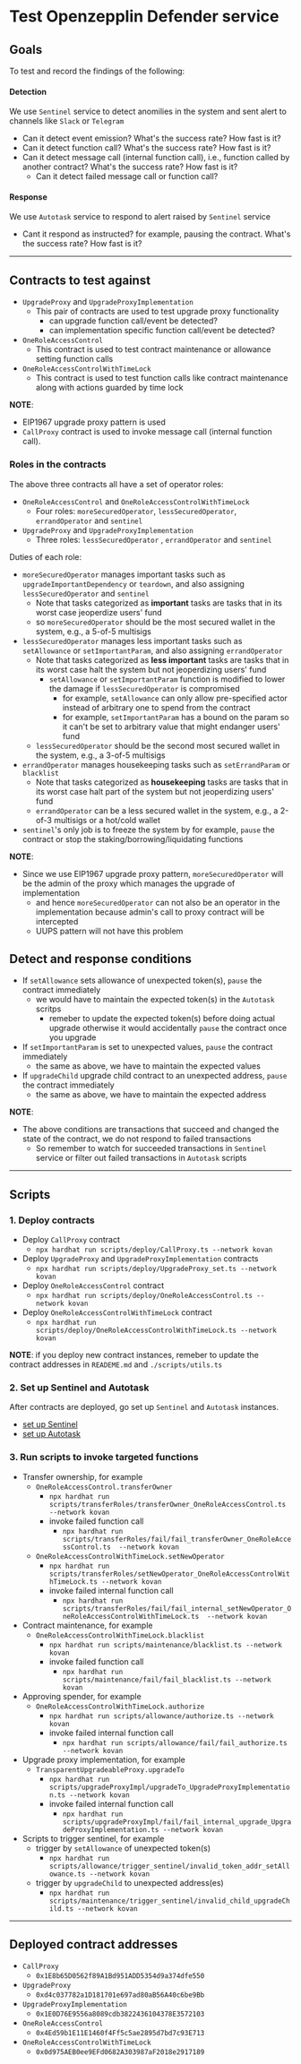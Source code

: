 # Test Openzepplin Defender service

## Goals

To test and record the findings of the following:

#### Detection

We use `Sentinel` service to detect anomilies in the system and sent alert to channels like `Slack` or `Telegram`

- Can it detect event emission? What's the success rate? How fast is it?
- Can it detect function call? What's the success rate? How fast is it?
- Can it detect message call (internal function call), i.e., function called by another contract? What's the success rate? How fast is it?
    - Can it detect failed message call or function call?

#### Response

We use `Autotask` service to respond to alert raised by `Sentinel` service

- Cant it respond as instructed? for example, pausing the contract. What's the success rate? How fast is it?

___

## Contracts to test against

- `UpgradeProxy` and `UpgradeProxyImplementation`
    - This pair of contracts are used to test upgrade proxy functionality
        - can upgrade function call/event be detected?
        - can implementation specific function call/event be detected?
- `OneRoleAccessControl`
    - This contract is used to test contract maintenance or allowance setting function calls
- `OneRoleAccessControlWithTimeLock`
    - This contract is used to test function calls like contract maintenance along with actions guarded by time lock

**NOTE**:
- EIP1967 upgrade proxy pattern is used
- `CallProxy` contract is used to invoke message call (internal function call).

### Roles in the contracts

The above three contracts all have a set of operator roles:
- `OneRoleAccessControl` and `OneRoleAccessControlWithTimeLock`
    - Four roles: `moreSecuredOperator`, `lessSecuredOperator`, `errandOperator` and `sentinel`
- `UpgradeProxy` and `UpgradeProxyImplementation`
    - Three roles: `lessSecuredOperator` , `errandOperator` and `sentinel`

Duties of each role:
- `moreSecuredOperator` manages important tasks such as `upgradeImportantDependency` or `teardown`, and also assigning `lessSecuredOperator` and `sentinel`
    - Note that tasks categorized as **important** tasks are tasks that in its worst case jeoperdize users' fund
    - so `moreSecuredOperator` should be the most secured wallet in the system, e.g., a 5-of-5 multisigs
- `lessSecuredOperator` manages less important tasks such as `setAllowance` or `setImportantParam`, and also assigning `errandOperator`
    - Note that tasks categorized as **less important** tasks are tasks that in its worst case halt the system but not jeoperdizing users' fund
        - `setAllowance` or `setImportantParam` function is modified to lower the damage if `lessSecuredOperator` is compromised
            - for example, `setAllowance` can only allow pre-specified actor instead of arbitrary one to spend from the contract
            - for example, `setImportantParam` has a bound on the param so it can't be set to arbitrary value that might endanger users' fund
    - `lessSecuredOperator` should be the second most secured wallet in the system, e.g., a 3-of-5 multisigs
- `errandOperator` manages housekeeping tasks such as `setErrandParam` or `blacklist`
    - Note that tasks categorized as **housekeeping** tasks are tasks that in its worst case halt part of the system but not jeoperdizing users' fund
    - `errandOperator` can be a less secured wallet in the system, e.g., a 2-of-3 multisigs or a hot/cold wallet
- `sentinel`'s only job is to freeze the system by for example, `pause` the contract or stop the staking/borrowing/liquidating functions

**NOTE**:
- Since we use EIP1967 upgrade proxy pattern, `moreSecuredOperator` will be the admin of the proxy which manages the upgrade of implementation
    - and hence `moreSecuredOperator` can not also be an operator in the implementation because admin's call to proxy contract will be intercepted
    - UUPS pattern will not have this problem

## Detect and response conditions

- If `setAllowance` sets allowance of unexpected token(s), `pause` the contract immediately
    - we would have to maintain the expected token(s) in the `Autotask` scritps
        - remeber to update the expected token(s) before doing actual upgrade otherwise it would accidentally `pause` the contract once you upgrade
- If `setImportantParam` is set to unexpected values, `pause` the contract immediately
    - the same as above, we have to maintain the expected values
- If `upgradeChild` upgrade child contract to an unexpected address, `pause` the contract immediately
    - the same as above, we have to maintain the expected address

**NOTE**:
- The above conditions are transactions that succeed and changed the state of the contract, we do not respond to failed transactions
    - So remember to watch for succeeded transactions in `Sentinel` service or filter out failed transactions in `Autotask` scripts

___
## Scripts

### 1. Deploy contracts

- Deploy `CallProxy` contract
    - `npx hardhat run scripts/deploy/CallProxy.ts --network kovan`
- Deploy `UpgradeProxy` and `UpgradeProxyImplementation` contracts
    - `npx hardhat run scripts/deploy/UpgradeProxy_set.ts --network kovan`
- Deploy `OneRoleAccessControl` contract
    - `npx hardhat run scripts/deploy/OneRoleAccessControl.ts --network kovan`
- Deploy `OneRoleAccessControlWithTimeLock` contract
    - `npx hardhat run scripts/deploy/OneRoleAccessControlWithTimeLock.ts --network kovan`

**NOTE**: if you deploy new contract instances, remeber to update the contract addresses in `READEME.md` and `./scripts/utils.ts`

### 2. Set up Sentinel and Autotask

After contracts are deployed, go set up `Sentinel` and `Autotask` instances.
- [set up Sentinel](./setupSentinel.md)
- [set up Autotask](./setupAutotask.md)

### 3. Run scripts to invoke targeted functions

- Transfer ownership, for example
    - `OneRoleAccessControl.transferOwner`
        - `npx hardhat run scripts/transferRoles/transferOwner_OneRoleAccessControl.ts --network kovan`
        - invoke failed function call
            - `npx hardhat run scripts/transferRoles/fail/fail_transferOwner_OneRoleAccessControl.ts  --network kovan`
    - `OneRoleAccessControlWithTimeLock.setNewOperator`
        - `npx hardhat run scripts/transferRoles/setNewOperator_OneRoleAccessControlWithTimeLock.ts --network kovan`
        - invoke failed internal function call
            - `npx hardhat run scripts/transferRoles/fail/fail_internal_setNewOperator_OneRoleAccessControlWithTimeLock.ts  --network kovan`
- Contract maintenance, for example
    - `OneRoleAccessControlWithTimeLock.blacklist`
        - `npx hardhat run scripts/maintenance/blacklist.ts --network kovan`
        - invoke failed function call
            - `npx hardhat run scripts/maintenance/fail/fail_blacklist.ts --network kovan`
- Approving spender, for example
    - `OneRoleAccessControlWithTimeLock.authorize`
        - `npx hardhat run scripts/allowance/authorize.ts --network kovan`
        - invoke failed internal function call
            - `npx hardhat run scripts/allowance/fail/fail_authorize.ts --network kovan`
- Upgrade proxy implementation, for example
    - `TransparentUpgradeableProxy.upgradeTo`
        - `npx hardhat run scripts/upgradeProxyImpl/upgradeTo_UpgradeProxyImplementation.ts --network kovan`
        - invoke failed internal function call
            - `npx hardhat run scripts/upgradeProxyImpl/fail/fail_internal_upgrade_UpgradeProxyImplementation.ts --network kovan`
- Scripts to trigger sentinel, for example
    - trigger by `setAllowance` of unexpected token(s)
        - `npx hardhat run scripts/allowance/trigger_sentinel/invalid_token_addr_setAllowance.ts --network kovan`
    - trigger by `upgradeChild` to unexpected address(es)
        - `npx hardhat run scripts/maintenance/trigger_sentinel/invalid_child_upgradeChild.ts --network kovan`
___

## Deployed contract addresses

- `CallProxy`
    - `0x1E8b65D0562f89A1Bd951ADD5354d9a374dfe550`
- `UpgradeProxy`
    - `0xd4c037782a1D181701e697ad80aB56A40c6be9Bb`
- `UpgradeProxyImplementation`
    - `0x1E0D76E9556a8089cdb3822436104378E3572103`
- `OneRoleAccessControl`
    - `0x4Ed59b1E11E1460f4Ff5c5ae2895d7bd7c93E713`
- `OneRoleAccessControlWithTimeLock`
    - `0x0d975AEB0ee9EFd0682A303987aF2018e2917189`
